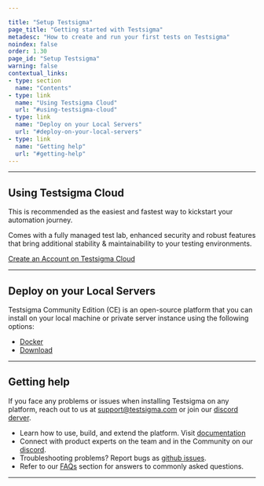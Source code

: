 ```yaml
---

title: "Setup Testsigma"
page_title: "Getting started with Testsigma"
metadesc: "How to create and run your first tests on Testsigma"
noindex: false
order: 1.30
page_id: "Setup Testsigma"
warning: false
contextual_links:
- type: section
  name: "Contents"
- type: link
  name: "Using Testsigma Cloud"
  url: "#using-testsigma-cloud"
- type: link
  name: "Deploy on your Local Servers"
  url: "#deploy-on-your-local-servers"
- type: link
  name: "Getting help"
  url: "#getting-help"
---
```



---
## **Using Testsigma Cloud**

This is recommended as the easiest and fastest way to kickstart your automation journey. 

Comes with a fully managed test lab, enhanced security and robust features that bring additional stability & maintainability to your testing environments.

[Create an Account on Testsigma Cloud](https://testsigma.com/signup)


---

## **Deploy on your Local Servers**

Testsigma Community Edition (CE) is an open-source platform that you can install on your local machine or private server instance using the following options:

   * [Docker](https://testsigma.com/docs/getting-started/setup/docker/)
   * [Download](https://testsigma.com/docs/getting-started/setup/downloadable-package/)


---

## **Getting help**

If you face any problems or issues when installing Testsigma on any platform, reach out to us at <a href="mailto:support@testsigma.com">support@testsigma.com</a> or join our [discord derver](https://discord.com/invite/5caWS7R6QX).

  * Learn how to use, build, and extend the platform. Visit [documentation](https://testsigma.com/docs/) 
  * Connect with product experts on the team and in the Community on our [discord](https://discord.com/invite/5caWS7R6QX).
  * Troubleshooting problems? Report bugs as [github issues](https://github.com/testsigmahq/testsigma/issues).
  * Refer to our [FAQs](https://testsigma.com/docs/getting-started/faqs/) section for answers to commonly asked questions.

---